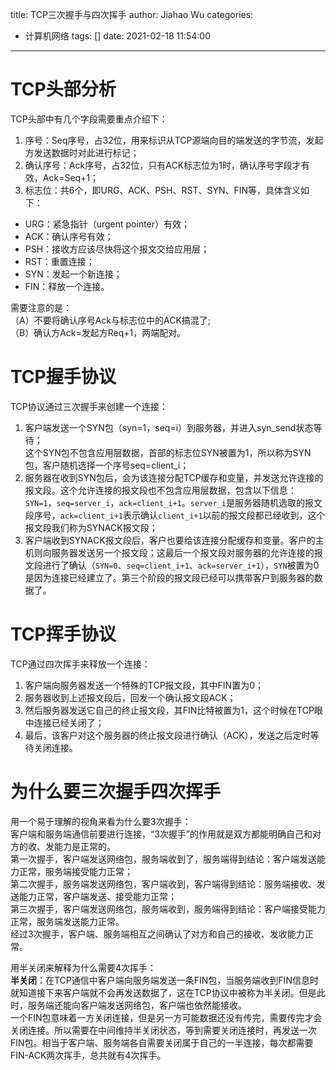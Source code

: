 title: TCP三次握手与四次挥手
author: Jiahao Wu
categories:
  - 计算机网络
tags: []
date: 2021-02-18 11:54:00
---
# TCP头部分析

TCP头部中有几个字段需要重点介绍下：
1. 序号：Seq序号，占32位，用来标识从TCP源端向目的端发送的字节流，发起方发送数据时对此进行标记；  
2. 确认序号：Ack序号，占32位，只有ACK标志位为1时，确认序号字段才有效，Ack=Seq+1；  
3. 标志位：共6个，即URG、ACK、PSH、RST、SYN、FIN等，具体含义如下：
 - URG：紧急指针（urgent pointer）有效；  
 - ACK：确认序号有效；  
 - PSH：接收方应该尽快将这个报文交给应用层；  
 - RST：重置连接；  
 - SYN：发起一个新连接；  
 - FIN：释放一个连接。  

需要注意的是：  
（A）不要将确认序号Ack与标志位中的ACK搞混了;  
（B）确认方Ack=发起方Req+1，两端配对。


# TCP握手协议

TCP协议通过三次握手来创建一个连接：  
1. 客户端发送一个SYN包（syn=1，seq=i）到服务器，并进入syn_send状态等待；  
这个SYN包不包含应用层数据，首部的标志位SYN被置为1，所以称为SYN包，客户随机选择一个序号seq=client_i；  
2. 服务器在收到SYN包后，会为该连接分配TCP缓存和变量，并发送允许连接的报文段。这个允许连接的报文段也不包含应用层数据，包含以下信息：``SYN=1``，``seq=server_i``，``ack=client_i+1``。``server_i``是服务器随机选取的报文段序号，``ack=client_i+1``表示确认``client_i+1``以前的报文段都已经收到，这个报文段我们称为SYNACK报文段；  
3. 客户端收到SYNACK报文段后，客户也要给该连接分配缓存和变量。客户的主机则向服务器发送另一个报文段；这最后一个报文段对服务器的允许连接的报文段进行了确认（``SYN=0``、``seq=client_i+1``、``ack=server_i+1``），``SYN``被置为0是因为连接已经建立了。第三个阶段的报文段已经可以携带客户到服务器的数据了。

# TCP挥手协议

TCP通过四次挥手来释放一个连接：  
1. 客户端向服务器发送一个特殊的TCP报文段，其中FIN置为0；  
2. 服务器收到上述报文段后，回发一个确认报文段ACK；  
3. 然后服务器发送它自己的终止报文段，其FIN比特被置为1，这个时候在TCP眼中连接已经关闭了；  
4. 最后，该客户对这个服务器的终止报文段进行确认（ACK），发送之后定时等待关闭连接。  


# 为什么要三次握手四次挥手

用一个易于理解的视角来看为什么要3次握手：  
客户端和服务端通信前要进行连接，“3次握手”的作用就是双方都能明确自己和对方的收、发能力是正常的。  
第一次握手，客户端发送网络包，服务端收到了，服务端得到结论：客户端发送能力正常，服务端接受能力正常；  
第二次握手，服务端发送网络包，客户端收到，客户端得到结论：服务端接收、发送能力正常，客户端发送、接受能力正常；  
第三次握手，客户端发送网络包，服务端收到，服务端得到结论：客户端接受能力正常，服务端发送能力正常。  
经过3次握手，客户端、服务端相互之间确认了对方和自己的接收、发收能力正常。  

用半关闭来解释为什么需要4次挥手：  
**半关闭**：在TCP通信中客户端向服务端发送一条FIN包，当服务端收到FIN信息时就知道接下来客户端就不会再发送数据了，这在TCP协议中被称为半关闭。但是此时，服务端还能向客户端发送网络包，客户端也依然能接收。  
一个FIN包意味着一方关闭连接，但是另一方可能数据还没有传完，需要传完才会关闭连接。所以需要在中间维持半关闭状态，等到需要关闭连接时，再发送一次FIN包。相当于客户端、服务端各自需要关闭属于自己的一半连接，每次都需要FIN-ACK两次挥手，总共就有4次挥手。  






